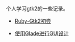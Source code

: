个人学习gtk2的一些记录。

- [Ruby-Gtk2初尝][1]  
- [使用Glade进行GUI设计][2]


  [1]: https://github.com/CicholGricenchos/ruby-gtk2-note/blob/master/note-1.markdown
  [2]: https://github.com/CicholGricenchos/ruby-gtk2-note/blob/master/note-2.markdown
